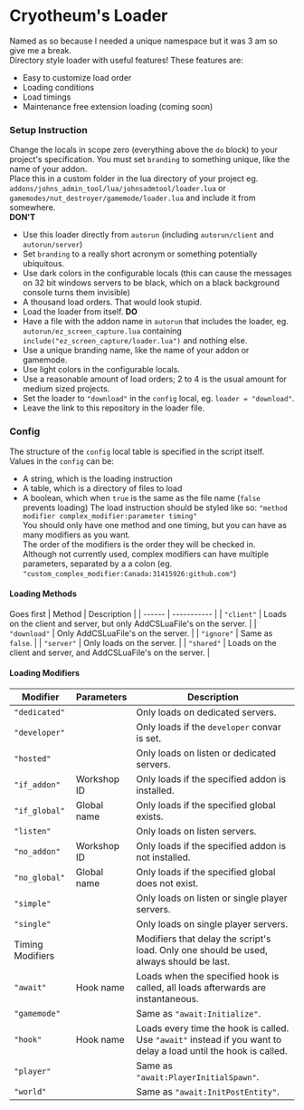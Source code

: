 # Cryotheum's Loader
Named as so because I needed a unique namespace but it was 3 am so give me a break.  
Directory style loader with useful features! These features are:
 *  Easy to customize load order
 *  Loading conditions
 *  Load timings
 *  Maintenance free extension loading (coming soon)

### Setup Instruction
Change the locals in scope zero (everything above the `do` block) to your project's specification. You must set `branding` to something unique, like the name of your addon.  
Place this in a custom folder in the lua directory of your project eg. `addons/johns_admin_tool/lua/johnsadmtool/loader.lua` or `gamemodes/nut_destroyer/gamemode/loader.lua` and include it from somewhere.  
**DON'T**
 *  Use this loader directly from `autorun` (including `autorun/client` and `autorun/server`)
 *  Set `branding` to a really short acronym or something potentially ubiquitous.
 *  Use dark colors in the configurable locals (this can cause the messages on 32 bit windows servers to be black, which on a black background console turns them invisible)
 *  A thousand load orders. That would look stupid.
 *  Load the loader from itself.
**DO**
 *  Have a file with the addon name in `autorun` that includes the loader, eg. `autorun/ez_screen_capture.lua` containing `include("ez_screen_capture/loader.lua")` and nothing else.
 *  Use a unique branding name, like the name of your addon or gamemode.
 *  Use light colors in the configurable locals.
 *  Use a reasonable amount of load orders; 2 to 4 is the usual amount for medium sized projects.
 *  Set the loader to `"download"` in the `config` local, eg. `loader = "download"`.
 *  Leave the link to this repository in the loader file.

### Config
The structure of the `config` local table is specified in the script itself.  
Values in the `config` can be:
 *  A string, which is the loading instruction
 *  A table, which is a directory of files to load
 *  A boolean, which when `true` is the same as the file name (`false` prevents loading)
The load instruction should be styled like so: `"method modifier complex_modifier:parameter timing"`  
You should only have one method and one timing, but you can have as many modifiers as you want.  
The order of the modifiers is the order they will be checked in.  
Although not currently used, complex modifiers can have multiple parameters, separated by a a colon (eg. `"custom_complex_modifier:Canada:31415926:github.com"`)

#### Loading Methods
Goes first
| Method | Description |
| ------ | ----------- |
| `"client"` | Loads on the client and server, but only AddCSLuaFile's on the server. |
| `"download"` | Only AddCSLuaFile's on the server. |
| `"ignore"` | Same as `false`. |
| `"server"` | Only loads on the server. |
| `"shared"` | Loads on the client and server, and AddCSLuaFile's on the server. |

#### Loading Modifiers
| Modifier | Parameters | Description |
| -------- | ---------- | ----------- |
| `"dedicated"` | | Only loads on dedicated servers. |
| `"developer"` | | Only loads if the `developer` convar is set. |
| `"hosted"` | | Only loads on listen or dedicated servers. |
| `"if_addon"` | Workshop ID | Only loads if the specified addon is installed. |
| `"if_global"` | Global name | Only loads if the specified global exists. |
| `"listen"` | | Only loads on listen servers. |
| `"no_addon"` | Workshop ID | Only loads if the specified addon is not installed. |
| `"no_global"` | Global name | Only loads if the specified global does not exist. |
| `"simple"` | | Only loads on listen or single player servers. |
| `"single"` | | Only loads on single player servers. |
| Timing Modifiers | | Modifiers that delay the script's load. Only one should be used, always should be last. |
| `"await"` | Hook name | Loads when the specified hook is called, all loads afterwards are instantaneous. |
| `"gamemode"` | | Same as `"await:Initialize"`. |
| `"hook"` | Hook name | Loads every time the hook is called. Use `"await"` instead if you want to delay a load until the hook is called. |
| `"player"` | | Same as `"await:PlayerInitialSpawn"`. |
| `"world"` | | Same as `"await:InitPostEntity"`. |